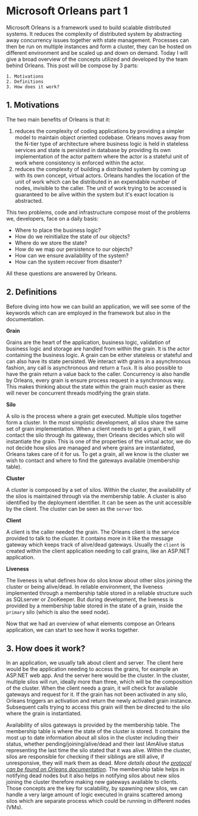 # Microsoft Orleans part 1

Microsoft Orleans is a framework used to build scalable distributed systems. It reduces the complexity of distributed system by abstracting away concurrency issues together with state management. Processes can then be run on multiple instances and form a cluster, they can be hosted on different environment and be scaled up and down on demand.
Today I will give a broad overview of the concepts utilized and developed by the team behind Orleans. This post will be compose by 3 parts:

```
1. Motivations
2. Definitions
3. How does it work?
```

## 1. Motivations

The two main benefits of Orleans is that it:

1. reduces the complexity of coding applications by providing a simpler model to maintain object oriented codebase. Orleans moves away from the N-tier type of architecture where business logic is held in stateless services and state is persisted in database by providing its own implementation of the actor pattern where the actor is a stateful unit of work where consistency is enforced within the actor.
2. reduces the complexity of building a distributed system by coming up with its own concept, virtual actors. Orleans handles the location of the unit of work which can be distributed in an expendable number of nodes, invisible to the caller. The unit of work trying to be accessed is guaranteed to be alive within the system but it's exact location is abstracted.

This two problems, code and infrastructure compose most of the problems we, developers, face on a daily basis: 

- Where to place the business logic? 
- How do we reinitialize the state of our objects? 
- Where do we store the state? 
- How do we map our persistence to our objects? 
- How can we ensure availability of the system? 
- How can the system recover from disaster? 

All these questions are answered by Orleans.

## 2. Definitions

Before diving into how we can build an application, we will see some of the keywords which can are employed in the framework but also in the documentation.

__Grain__

Grains are the heart of the application, business logic, validation of business logic and storage are handled from within the grain. It is the actor containing the business logic. A grain can be either stateless or stateful and can also have its state persisted. We interact with grains in a asynchronous fashion, any call is asynchronous and return a `Task`. It is also possible to have the grain return a value back to the caller.
Concurrency is also handle by Orleans, every grain is ensure process request in a synchronous way. This makes thinking about the state within the grain much easier as there will never be concurrent threads modifying the grain state.

__Silo__

A silo is the process where a grain get executed. Multiple silos together form a cluster. In the most simplistic development, all silos share the same set of grain implementation. 
When a client needs to get a grain, it will contact the silo through its gateway, then Orleans decides which silo will instantiate the grain. This is one of the properties of the virtual actor, we do not decide how silos are managed and where grains are instantiated, Orleans takes care of it for us. To get a grain, all we know is the cluster we wish to contact and where to find the gateways available (membership table).

__Cluster__

A cluster is composed by a set of silos. Within the cluster, the availability of the silos is maintained through via the membership table. A cluster is also identified by the deployment identifier. It can be seen as the unit accessible by the client. The cluster can be seen as the `server` too.

__Client__

A client is the caller needed the grain. The Orleans client is the service provided to talk to the cluster. It contains more in it like the message gateway which keeps track of alive/dead gateways. Usually the `client` is created within the client application needing to call grains, like an ASP.NET application.

__Liveness__

The liveness is what defines how do silos know about other silos joining the cluster or being alive/dead. In reliable environment, the liveness implemented through a membership table stored in a reliable structure such as SQLserver or ZooKeeper. But during development, the liveness is provided by a membership table stored in the state of a grain, inside the `primary` silo (which is also the seed node). 


Now that we had an overview of what elements compose an Orleans application, we can start to see how it works together.

## 3. How does it work?

In an application, we usually talk about client and server. The client here would be the application needing to access the grains, for example an ASP.NET web app. And the server here would be the cluster.
In the cluster, multiple silos will run, ideally more than three, which will be the composition of the cluster.
When the client needs a grain, it will check for available gateways and request for it. 
If the grain has not been activated in any silo, Orleans triggers an activation and return the newly activated grain instance. Subsequent calls trying to access this grain will then be directed to the silo where the grain is instantiated.

Availability of silos gateways is provided by the membership table. The membership table is where the state of the cluster is stored. It contains the most up to date information about all silos in the cluster including their status, whether pending/joining/alive/dead and their last IAmAlive status representing the last time the silo stated that it was alive.
Within the cluster, silos are responsible for checking if their siblings are still alive, if unresponsive, they will mark them as dead.
_More details about the [protocol can be found on Orleans documentation](https://dotnet.github.io/orleans/Documentation/Runtime-Implementation-Details/Cluster-Management.html)._
The membership table helps in notifying dead nodes but it also helps in notifying silos about new silos joining the cluster therefore making new gateways available to clients.
Those concepts are the key for scalability, by spawning new silos, we can handle a very large amount of logic executed in grains scattered among silos which are separate process which could be running in different nodes (VMs).

